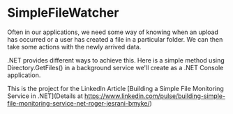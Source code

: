 # SimpleFileWatcher

Often in our applications, we need some way of knowing when an upload has occurred or a user has created a file in a particular folder. We can then take some actions with the newly arrived data. 

.NET provides different ways to achieve this. Here is a simple method using Directory.GetFiles() in a background service we'll create as a .NET Console application.

This is the project for the LinkedIn Article [Building a Simple File Monitoring Service in .NET](Details at https://www.linkedin.com/pulse/building-simple-file-monitoring-service-net-roger-jesrani-bmyke/)

